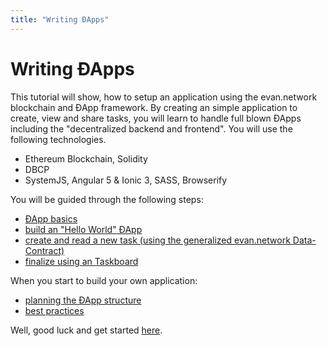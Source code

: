 ```yaml
---
title: "Writing ÐApps"
---
```

# Writing ÐApps
This tutorial will show, how to setup an application using the evan.network blockchain and ÐApp framework.
By creating an simple application to create, view and share tasks, you will learn to handle full blown
ÐApps including the "decentralized backend and frontend". You will use the following technologies.
  - Ethereum Blockchain, Solidity
  - DBCP
  - SystemJS, Angular 5 & Ionic 3, SASS, Browserify

You will be guided through the following steps:
  - [ÐApp basics](/dapps/basics)
  - [build an "Hello World" ÐApp](/dapps/hello-world)
  - [create and read a new task (using the generalized evan.network Data-Contract)](/dapps/task)
  - [finalize using an Taskboard](/dapps/taskboard)

When you start to build your own application: 
  - [planning the ÐApp structure](/dapps/planning)
  - [best practices](/dapps/advanced)

Well, good luck and get started [here](/dapps/basics).
